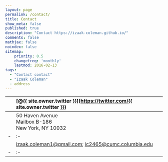```yaml
---
layout: page
permalink: /contact/
title: Contact
show_meta: false
published: true
description: "Contact https://izaak-coleman.github.io/"
comments: false
mathjax: false
noindex: false
sitemap:
    priority: 0.5
    changefreq: 'monthly'
    lastmod: 2016-02-13
tags:
  - "Contact contact"
  - "Izaak Coleman"
  - address
---
```


| <i class="fa fa-twitter"></i> | [@{{ site.owner.twitter }}](https://twitter.com/{{ site.owner.twitter }})  | 
| - | :- |
| <i class="fa fa-envelope"></i> | 50 Haven Avenue<br>Mailbox B-186 <br> New York, NY 10032  | 
| - | :- |
| <i class="fa fa-paper-plane">  | izaak.coleman1@gmail.com; ic2465@cumc.columbia.edu | 
| - | :- |

<a href="javascript:window.print()" class="social-icons" title="Printer friendly format"><i class="fa fa-print"></i></a>


